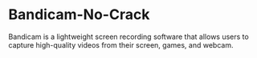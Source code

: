 # Bandicam-No-Crack
Bandicam is a lightweight screen recording software that allows users to capture high-quality videos from their screen, games, and webcam.
